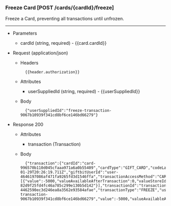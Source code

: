### Freeze Card [POST /cards/{cardId}/freeze]
Freeze a Card, preventing all transactions until unfrozen. 

---
+ Parameters
    + cardId (string, required) - {{card.cardId}}

+ Request (application/json)
    + Headers
    
            {{header.authorization}}

    + Attributes
        + userSuppliedId (string, required) - {{userSuppliedId}}
    + Body 
    
            {"userSuppliedId":"freeze-transaction-9067b10939f341cd8bf6ce146bd66279"}
    
+ Response 200
    + Attributes
        + transaction (Transaction)

    + Body

            {"transaction":{"cardId":"card-996570b110d045cfaaa971a6a0b55409","cardType":"GIFT_CARD","codeLastFour":"ZVRK","currency":"USD","dateCreated":"2018-01-29T20:26:19.711Z","giftbitUserId":"user-4646197086af471fa9265fd3d1546ffa","transactionAccessMethod":"CARDID","transactionBreakdown":[{"value":-5000,"valueAvailableAfterTransaction":0,"valueStoreId":"value-82d9f25fd4fc46a785c299e130b5d142"}],"transactionId":"transaction-4462590ec3d246ea8a3562e93584afae","transactionType":"FREEZE","userSuppliedId":"freeze-transaction-9067b10939f341cd8bf6ce146bd66279","value":-5000,"valueAvailableAfterTransaction":0}}  


